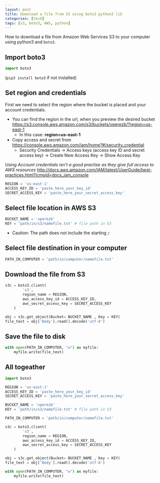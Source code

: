 ```yaml
---
layout: post
title: Download a file from S3 using boto3 python3 lib
categories: [tech]
tags: [s3, boto3, AWS, python]
---
```

How to download a file from Amazon Web Services S3 to  your computer using python3 and `boto3`.

## Import boto3

```python
import boto3
```

(`pip3 install boto3` if not installed)

## Set region and credentials

First we need to select the region where the bucket is placed and your account credentials.

* You can find the region in the url, when you preview the desired bucket https://s3.console.aws.amazon.com/s3/buckets/vperezb/?region=us-east-1 
    * In this case: **region=us-east-1**
* Copy access and secret from https://console.aws.amazon.com/iam/home?#/security_credential 
    * Security Credentials -> Access keys (access key ID and secret access key) -> Create New Access Key -> Show Access Key

_Using Account credentials isn't a good practise as they give full access to AWS resources_ http://docs.aws.amazon.com/IAM/latest/UserGuide/best-practices.html?icmpid=docs_iam_console 

```python
REGION = 'us-east-1'
ACCESS_KEY_ID = 'paste_here_your_key_id'
SECRET_ACCESS_KEY = 'paste_here_your_secret_access_key'
```

## Select file location in AWS S3

```python
BUCKET_NAME = 'vperezb'
KEY = 'path/in/s3/namefile.txt' # file path in S3 
```

* Caution: The path does not include the starting `/` 

## Select file destination in your computer


```python
PATH_IN_COMPUTER = 'path/in/computer/namefile.txt'
```

## Download the file from S3

```python
s3c = boto3.client(
        's3', 
        region_name = REGION,
        aws_access_key_id = ACCESS_KEY_ID,
        aws_secret_access_key = SECRET_ACCESS_KEY
    )

obj = s3c.get_object(Bucket= BUCKET_NAME , Key = KEY)
file_text = obj['Body'].read().decode('utf-8')
```

## Save the file to disk

```python
with open(PATH_IN_COMPUTER, "w") as myfile:
    myfile.write(file_text)
```

## All togeather

```python
import boto3

REGION = 'us-east-1'
ACCESS_KEY_ID = 'paste_here_your_key_id'
SECRET_ACCESS_KEY = 'paste_here_your_secret_access_key'

BUCKET_NAME = 'vperezb'
KEY = 'path/in/s3/namefile.txt' # file path in S3 

PATH_IN_COMPUTER = 'path/in/computer/namefile.txt'

s3c = boto3.client(
        's3', 
        region_name = REGION,
        aws_access_key_id = ACCESS_KEY_ID,
        aws_secret_access_key = SECRET_ACCESS_KEY
    )

obj = s3c.get_object(Bucket= BUCKET_NAME , Key = KEY)
file_text = obj['Body'].read().decode('utf-8')

with open(PATH_IN_COMPUTER, "w") as myfile:
    myfile.write(file_text)
```